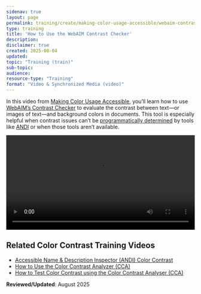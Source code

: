 ```yaml
---
sidenav: true
layout: page
permalink: training/create/making-color-usage-accessible/webaim-contrast-checker/
type: training
title: 'How to Use the WebAIM Contrast Checker'
description: 
disclaimer: true
created: 2025-08-04
updated: 
topic: "Training (train)"
sub-topic: 
audience:
resource-type: "Training"
format: "Video & Synchronized Media (video)"
---
```

In this video from [Making Color Usage Accessible]({{site.baseurl}}/create/making-color-usage-accessible/), you’ll learn how to use <a href="https://webaim.org/resources/contrastchecker/" target="_blank" class="usa-link--external">WebAIM’s Contrast Checker</a> to evaluate the contrast between text—or images of text—and background colors in documents. This tool is especially helpful when contrast issues can’t be <a href="{{site.baseurl}}/tools/glossary/#programmatically-determinable" >programmatically determined</a> by tools like <a href="{{site.baseurl}}/training/web-software/andi-training-videos/color-contrast/">ANDI</a> or when those tools aren’t available.

<video controls="controls" data-vscid="3qesx4ovd" style="width:100%"><source src="https://assets.section508.gov/assets/videos/training-video-color-usage-webaim-oc.mp4" type="video/mp4" /></video>

## Related Color Contrast Training Videos
* [Accessible Name & Description Inspector (ANDI) Color Contrast]({{site.baseurl}}/training/web-software/andi-training-videos/color-contrast/)
* [How to Use the Color Contrast Analyzer (CCA)]({{site.baseurl}}/training/making-color-usage-accessible/color-contrast-analyzer/)
* [How to Test Color Contrast using the Color Contrast Analyser (CCA)]({{site.baseurl}}/training/web-software/andi-training-videos/color-contrast-analyzer/)

**Reviewed/Updated**: August 2025